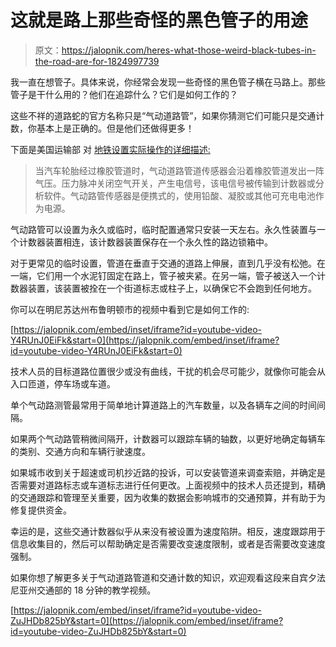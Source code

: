 # 这就是路上那些奇怪的黑色管子的用途

> 原文：<https://jalopnik.com/heres-what-those-weird-black-tubes-in-the-road-are-for-1824997739>

我一直在想管子。具体来说，你经常会发现一些奇怪的黑色管子横在马路上。那些管子是干什么用的？他们在追踪什么？它们是如何工作的？



这些不祥的道路蛇的官方名称只是“气动道路管”，如果你猜测它们可能只是交通计数，你基本上是正确的。但是他们还做得更多！

下面是美国运输部 对 [地铁设置实际操作的详细描述:](https://www.fhwa.dot.gov/policyinformation/pubs/vdstits2007/04.cfm)

> 当汽车轮胎经过橡胶管道时，气动道路管道传感器会沿着橡胶管道发出一阵气压。压力脉冲关闭空气开关，产生电信号，该电信号被传输到计数器或分析软件。气动路管传感器是便携式的，使用铅酸、凝胶或其他可充电电池作为电源。

气动路管可以设置为永久或临时，临时配置通常只安装一天左右。永久性装置与一个计数器装置相连，该计数器装置保存在一个永久性的路边锁箱中。

对于更常见的临时设置，管道在垂直于交通的道路上伸展，直到几乎没有松弛。在一端，它们用一个水泥钉固定在路上，管子被夹紧。在另一端，管子被送入一个计数器装置，该装置被拴在一个街道标志或柱子上，以确保它不会跑到任何地方。

你可以在明尼苏达州布鲁明顿市的视频中看到它是如何工作的:

 [https://jalopnik.com/embed/inset/iframe?id=youtube-video-Y4RUnJ0EiFk&start=0](https://jalopnik.com/embed/inset/iframe?id=youtube-video-Y4RUnJ0EiFk&start=0) 

技术人员的目标道路位置很少或没有曲线，干扰的机会尽可能少，就像你可能会从入口匝道，停车场或车道。

单个气动路测管最常用于简单地计算道路上的汽车数量，以及各辆车之间的时间间隔。

如果两个气动路管稍微间隔开，计数器可以跟踪车辆的轴数，以更好地确定每辆车的类别、交通方向和车辆行驶速度。

如果城市收到关于超速或司机抄近路的投诉，可以安装管道来调查索赔，并确定是否需要对道路标志或车道标志进行任何更改。上面视频中的技术人员还提到，精确的交通跟踪和管理至关重要，因为收集的数据会影响城市的交通预算，并有助于为修复提供资金。

幸运的是，这些交通计数器似乎从来没有被设置为速度陷阱。相反，速度跟踪用于信息收集目的，然后可以帮助确定是否需要改变速度限制，或者是否需要改变速度强制。

如果你想了解更多关于气动道路管道和交通计数的知识，欢迎观看这段来自宾夕法尼亚州交通部的 18 分钟的教学视频。

 [https://jalopnik.com/embed/inset/iframe?id=youtube-video-ZuJHDb825bY&start=0](https://jalopnik.com/embed/inset/iframe?id=youtube-video-ZuJHDb825bY&start=0)